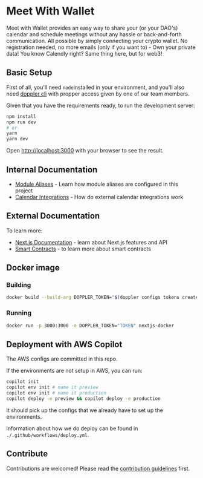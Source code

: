 # Meet With Wallet

Meet with Wallet provides an easy way to share your (or your DAO's) calendar and schedule meetings without any hassle or back-and-forth communication. All possible by simply connecting your crypto wallet. No registration needed, no more emails (only if you want to) - Own your private data! You know Calendly right? Same thing here, but for web3!

## Basic Setup

First of all, you'll need `node`installed in your environment, and you'll also need [doppler cli](https://docs.doppler.com/docs) with propper access given by one of our team members.

Given that you have the requirements ready, to run the development server:

```bash
npm install
npm run dev
# or
yarn
yarn dev
```

Open [http://localhost:3000](http://localhost:3000) with your browser to see the result.

## Internal Documentation

- [Module Aliases](./docs/module-alias.md) - Learn how module aliases are configured in this project
- [Calendar Integrations](./docs/calendar-integrations.md) - How do external calendar integrations work

## External Documentation

To learn more:

- [Next.js Documentation](https://nextjs.org/docs) - learn about Next.js features and API
- [Smart Contracts](https://cryptozombies.io/) - to learn more about smart contracts

## Docker image

### Building

```bash
docker build --build-arg DOPPLER_TOKEN="$(doppler configs tokens create docker --max-age 100m --plain)" -t nextjs-docker .
```

### Running

```bash
docker run -p 3000:3000 -e DOPPLER_TOKEN="TOKEN" nextjs-docker
```

## Deployment with AWS Copilot

The AWS configs are committed in this repo.

If the environments are not setup in AWS, you can run:

```bash
copilot init
copilot env init # name it preview
copilot env init # name it production
copilot deploy -e preview && copilot deploy -e production
```

It should pick up the configs that we already have to set up the environments.

Information about how we do deploy can be found in `./.github/workflows/deploy.yml`.


## Contribute

Contributions are welcomed! Please read the [contribution guidelines](CONTRIBUTING.md) first.
